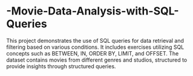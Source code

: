 # -Movie-Data-Analysis-with-SQL-Queries
This project demonstrates the use of SQL queries for data retrieval and filtering based on various conditions. It includes exercises utilizing SQL concepts such as BETWEEN, IN, ORDER BY, LIMIT, and OFFSET. The dataset contains movies from different genres and studios, structured to provide insights through structured queries.
